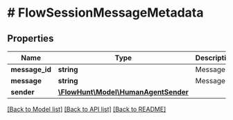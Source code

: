 # # FlowSessionMessageMetadata

## Properties

Name | Type | Description | Notes
------------ | ------------- | ------------- | -------------
**message_id** | **string** | Message ID |
**message** | **string** | Message |
**sender** | [**\FlowHunt\Model\HumanAgentSender**](HumanAgentSender.md) |  | [optional]

[[Back to Model list]](../../README.md#models) [[Back to API list]](../../README.md#endpoints) [[Back to README]](../../README.md)
